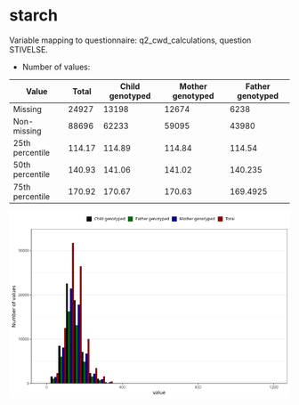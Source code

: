 # starch
Variable mapping to questionnaire: q2_cwd_calculations, question STIVELSE.
- Number of values:

| Value | Total | Child genotyped | Mother genotyped | Father genotyped |
| ----- | ----- | --------------- | ---------------- | ---------------- |
| Missing | 24927 | 13198 | 12674 | 6238 |
| Non-missing | 88696 | 62233 | 59095 | 43980 |
| 25th percentile | 114.17 | 114.89 | 114.84 | 114.54 |
| 50th percentile | 140.93 | 141.06 | 141.02 | 140.235 |
| 75th percentile | 170.92 | 170.67 | 170.63 | 169.4925 |



![](starch_n.png)



